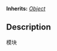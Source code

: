 **Inherits:** _[Object](https://docs.godotengine.org/en/stable/classes/class_object.html)_  
## Description  
 
 模块
  

